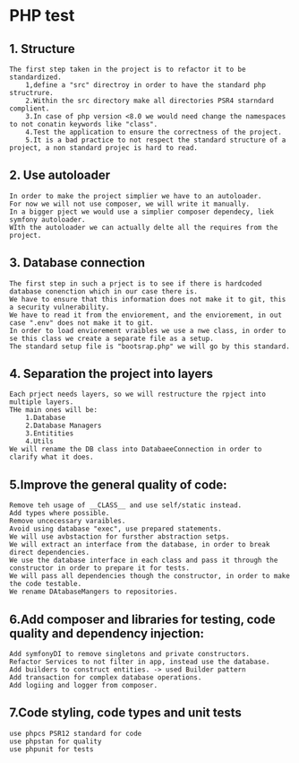 # PHP test

## 1. Structure
    The first step taken in the project is to refactor it to be standardized.
        1,define a "src" directroy in order to have the standard php structrure.
        2.Within the src directory make all directories PSR4 starndard complient.
        3.In case of php version <8.0 we would need change the namespaces to not conatin keywords like "class".
        4.Test the application to ensure the correctness of the project.
        5.It is a bad practice to not respect the standard structure of a project, a non standard projec is hard to read.

## 2. Use autoloader
    In order to make the project simplier we have to an autoloader.
    For now we will not use composer, we will write it manually.
    In a bigger pject we would use a simplier composer dependecy, liek symfony autoloader.
    WIth the autoloader we can actually delte all the requires from the project.

## 3. Database connection
    The first step in such a prject is to see if there is hardcoded database conenction which in our case there is.
    We have to ensure that this information does not make it to git, this a security vulnerability.
    We have to read it from the enviorement, and the enviorement, in out case ".env" does not make it to git.
    In order to load enviorement vraibles we use a nwe class, in order to se this class we create a separate file as a setup.
    The standard setup file is "bootsrap.php" we will go by this standard.

## 4. Separation the project into layers
    Each prject needs layers, so we will restructure the rpject into multiple layers.
    THe main ones will be:
        1.Database
        2.Database Managers
        3.Entitities
        4.Utils
    We will rename the DB class into DatabaeeConnection in order to clarify what it does.
## 5.Improve the general quality of code:
    Remove teh usage of __CLASS__ and use self/static instead.
    Add types where possible.
    Remove uncecessary varaibles.
    Avoid using database "exec", use prepared statements.
    We will use avbstaction for fursther abstraction setps.
    We will extract an interface from the database, in order to break direct dependencies.
    We use the database interface in each class and pass it through the constructor in order to prepare it for tests.
    We will pass all dependencies though the constructor, in order to make the code testable.
    We rename DAtabaseMangers to repositories.

## 6.Add composer and libraries for testing, code quality and dependency injection:
    Add symfonyDI to remove singletons and private constructors.
    Refactor Services to not filter in app, instead use the database.
    Add builders to construct entities. -> used Builder pattern
    Add transaction for complex database operations.
    Add logiing and logger from composer.
## 7.Code styling, code types and unit tests
    use phpcs PSR12 standard for code
    use phpstan for quality
    use phpunit for tests
    